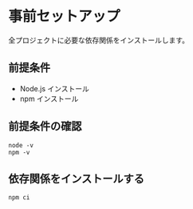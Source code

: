 # 事前セットアップ
全プロジェクトに必要な依存関係をインストールします。

## 前提条件
- Node.js インストール
- npm インストール
  
## 前提条件の確認
```console
node -v
npm -v
```

## 依存関係をインストールする
```console
npm ci
```